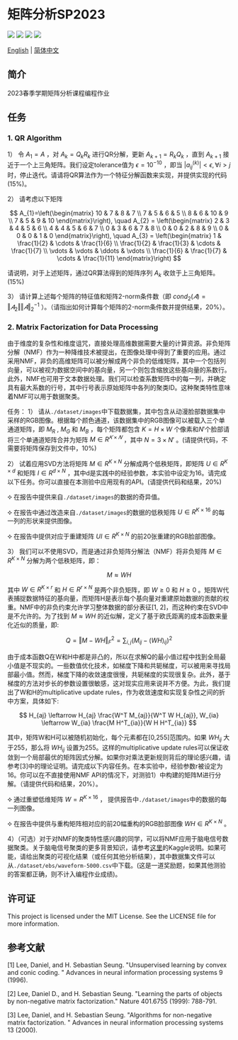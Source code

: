 # 矩阵分析SP2023

![](https://img.shields.io/badge/release-v0.0.1-blue)
![](https://img.shields.io/badge/unit%20tests-passing-brightgreen)
![](https://img.shields.io/badge/Eigen3-3.4.0-blueviolet)
![](https://img.shields.io/github/stars/PKUcoldkeyboard/Matrix_Analysis_SP2023?style=social)

[English](README-en.md) | [简体中文](README.md)

## 简介
2023春季学期矩阵分析课程编程作业

## 任务
### 1. QR Algorithm
1） 令 $A_1=A$ ，对 $A_k=Q_k R_k$ 进行QR分解，更新 $A_{k+1}=R_k Q_k$ ，直到 $A_{k+1}$ 接近于一个上三角矩阵。我们设定tolerance值为 $\epsilon=10^{-10}$ ，即当 $|a_{ij}^{(k)}| < \epsilon, \forall i > j$ 时，停止迭代。请请将QR算法作为一个特征分解函数来实现，并提供实现的代码(15%)。

2） 请考虑以下矩阵

$$
A_{1}=\left(\begin{matrix}
10 & 7 & 8 & 7 \\
7 & 5 & 6 & 5 \\
8 & 6 & 10 & 9 \\
7 & 5 & 9 & 10
\end{matrix}\right), \quad A_{2} = \left(\begin{matrix}
2 & 3 & 4 & 5 & 6 \\
4 & 4 & 5 & 6 & 7 \\
0 & 3 & 6 & 7 & 8 \\
0 & 0 & 2 & 8 & 9 \\
0 & 0 & 0 & 1 & 0
\end{matrix}\right), \quad A_{3} = \left(\begin{matrix}
1 & \frac{1}{2} & \cdots & \frac{1}{6} \\
\frac{1}{2} & \frac{1}{3} & \cdots & \frac{1}{7} \\
\vdots & \vdots & \ddots & \vdots \\
\frac{1}{6} & \frac{1}{7} & \cdots & \frac{1}{11}
\end{matrix}\right)
$$

请说明，对于上述矩阵，通过QR算法得到的矩阵序列 $A_k$ 收敛于上三角矩阵。(15%)

3） 请计算上述每个矩阵的特征值和矩阵2-norm条件数（即 $cond_2 (𝐴) = \Vert 𝐴_2 \Vert \Vert 𝐴 \Vert_{2}^{-1}$ ）。（请指出如何计算每个矩阵的2-norm条件数并提供结果，20%）。


### 2. Matrix Factorization for Data Processing
由于维度的复杂性和维度诅咒，直接处理高维数据需要大量的计算资源。非负矩阵分解（NMF）作为一种降维技术被提出，在图像处理中得到了重要的应用。通过采用NMF，非负的高维矩阵可以被分解成两个非负的低维矩阵，其中一个包括列向量，可以被视为数据空间中的基向量，另一个则包含缩放这些基向量的系数行。此外，NMF也可用于文本数据处理。我们可以检查系数矩阵中的每一列，并确定具有最大系数的行号，其中行号表示原始矩阵中各列的聚类ID。这种聚类特性意味着NMF可以用于数据聚类。

任务：
1） 请从`./dataset/images`中下载数据集，其中包含从动漫脸部数据集中采样的RGB图像。根据每个颜色通道，该数据集中的RGB图像可以被载入三个单通道矩阵，即 $M_R$ , $M_G$ 和 $M_B$ ，每个矩阵都包含 $K=H \times W$ 个像素和$N'$个脸部请将三个单通道矩阵合并为矩阵 $M \in R^{𝐾×𝑁}$ ，其中 $N=3 \times N'$ 。(请提供代码，不需要将矩阵保存到文件中，10%)

2） 试着应用SVD方法将矩阵 $M \in R^{K\times N}$ 分解成两个低秩矩阵，即矩阵 $U \in R^{K \times d}$ 和矩阵 $I\in R^{d \times N}$ ，其中d是实践中的经验参数，本实验中设定为16。请完成以下任务。你可以直接在本测验中应用现有的API。(请提供代码和结果，20%)

  ⯎ 在报告中提供来自`./dataset/images`的数据的奇异值。

  ⯎ 在报告中通过改造来自`./dataset/images`的数据的低秩矩阵 $U \in R^{K \times 16}$ 的每一列的形状来提供图像。

  ⯎ 在报告中提供对应于重建矩阵 $UI \in R^{K\times N}$ 的前20张重建的RGB脸部图像。


3） 我们可以不使用SVD，而是通过非负矩阵分解法（NMF）将非负矩阵 $M \in  R^{K\times N}$ 分解为两个低秩矩阵，即：

$$
M \approx W H
$$

其中 $W\in R^{K \times r}$ 和 $H \in R^{r \times N}$ 是两个非负矩阵，即 $W \geq 0$ 和 $H \geq 0$ 。矩阵W代表捕捉数据特征的基向量，而矩阵H是表示每个基向量对重建原始数据的贡献的权重。NMF中的非负约束允许学习整体数据的部分表征[1, 2]，而这种约束在SVD中是不允许的。为了找到 $M \approx W H$ 的近似解，定义了基于欧氏距离的成本函数来量化近似的质量，即:

$$
Q=\Vert M - W H \Vert_{F}^2 = \sum_{i, j} (M_{ij} - (W H)_{ij})^2
$$

由于成本函数Q在W和H中都是非凸的，所以在求解Q的最小值过程中找到全局最小值是不现实的。一些数值优化技术，如梯度下降和共轭梯度，可以被用来寻找局部最小值。然而，梯度下降的收敛速度很慢，共轭梯度的实现很复杂。此外，基于梯度的方法对步长的参数设置很敏感，这对现实应用来说并不方便。为此，我们提出了W和H的multiplicative update rules，作为收敛速度和实现复杂性之间的折中方案，具体如下:

$$
H_{aj} \leftarrow H_{aj} \frac{W^T M_{aj}}{W^T W H_{aj}}, W_{ia} \leftarrow W_{ia} \frac{M H^T_{ia}}{W H H^T_{ia}}
$$

其中，矩阵W和H可以被随机初始化，每个元素都在[0,255]范围内。如果 $WH_{ij}$ 大于255，那么将 $W H_{ij}$ 设置为255。这样的multiplicative update rules可以保证收敛到一个局部最优的矩阵因式分解。如果你对乘法更新规则背后的理论感兴趣，请参考[3]中的理论证明。请完成以下内容任务。在本实验中，经验参数r被设定为16。你可以在不直接使用NMF API的情况下，对测验1）中构建的矩阵M进行分解。（请提供代码和结果，20%）。

  ⯎ 通过重塑低维矩阵 $W=R^{K \times 16}$ ， 提供报告中`./dataset/images`中的数据的每一列图像。

  ⯎ 在报告中提供与重构矩阵相对应的前20幅重构的RGB脸部图像 $W H \in R^{K \times N}$ 。

4）（可选）对于对NMF的聚类特性感兴趣的同学，可以将NMF应用于脑电信号数据聚类。关于脑电信号聚类的更多背景知识，请参考[这里](https://www.kaggle.com/code/joseguzman/spike-classification-based-on-waveforms/notebook)的Kaggle说明。如果可能，请给出聚类的可视化结果（或任何其他分析结果），其中数据集文件可以从`./dataset/ebs/waveform-5000.csv`中下载。(这是一道奖励题，如果其他测验的答案都正确，则不计入编程作业成绩)。

## 许可证
This project is licensed under the MIT License. See the LICENSE file for more information.

## 参考文献
[1] Lee, Daniel, and H. Sebastian Seung. "Unsupervised learning by convex and conic coding. " Advances in neural information processing systems 9 (1996).

[2] Lee, Daniel D., and H. Sebastian Seung. "Learning the parts of objects by non-negative matrix factorization." Nature 401.6755 (1999): 788-791.

[3] Lee, Daniel, and H. Sebastian Seung. "Algorithms for non-negative matrix factorization. " Advances in neural information processing systems 13 (2000).
